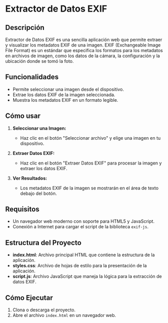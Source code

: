# Extractor de Datos EXIF

## Descripción

Extractor de Datos EXIF es una sencilla aplicación web que permite extraer y visualizar los metadatos EXIF de una imagen. EXIF (Exchangeable Image File Format) es un estándar que especifica los formatos para los metadatos en archivos de imagen, como los datos de la cámara, la configuración y la ubicación donde se tomó la foto.

## Funcionalidades

- Permite seleccionar una imagen desde el dispositivo.
- Extrae los datos EXIF de la imagen seleccionada.
- Muestra los metadatos EXIF en un formato legible.

## Cómo usar

1. **Seleccionar una Imagen:**
   - Haz clic en el botón "Seleccionar archivo" y elige una imagen en tu dispositivo.

2. **Extraer Datos EXIF:**
   - Haz clic en el botón "Extraer Datos EXIF" para procesar la imagen y extraer los datos EXIF.

3. **Ver Resultados:**
   - Los metadatos EXIF de la imagen se mostrarán en el área de texto debajo del botón.

## Requisitos

- Un navegador web moderno con soporte para HTML5 y JavaScript.
- Conexión a Internet para cargar el script de la biblioteca `exif-js`.

## Estructura del Proyecto

- **index.html**: Archivo principal HTML que contiene la estructura de la aplicación.
- **styles.css**: Archivo de hojas de estilo para la presentación de la aplicación.
- **script.js**: Archivo JavaScript que maneja la lógica para la extracción de datos EXIF.

## Cómo Ejecutar

1. Clona o descarga el proyecto.
2. Abre el archivo `index.html` en un navegador web.
